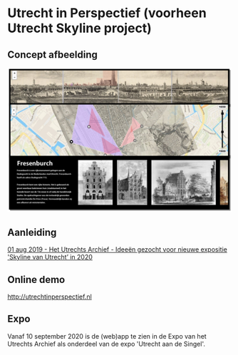 # Utrecht in Perspectief (voorheen Utrecht Skyline project)

## Concept afbeelding

![Screenshot concept](doc/screenshot-concept.png)

## Aanleiding

[01 aug 2019 - Het Utrechts Archief - Ideeën gezocht voor nieuwe expositie 'Skyline van Utrecht’ in 2020](https://hetutrechtsarchief.nl/over-ons/nieuws/463-denk-met-ons-mee-over-de-nieuwe-expositie-denk-met-ons-mee-over-expositie-de-sky-line-van-utrecht-in-2020)

## Online demo

http://utrechtinperspectief.nl

## Expo

Vanaf 10 september 2020 is de (web)app te zien in de Expo van het Utrechts Archief als onderdeel van de expo 'Utrecht aan de Singel'.


